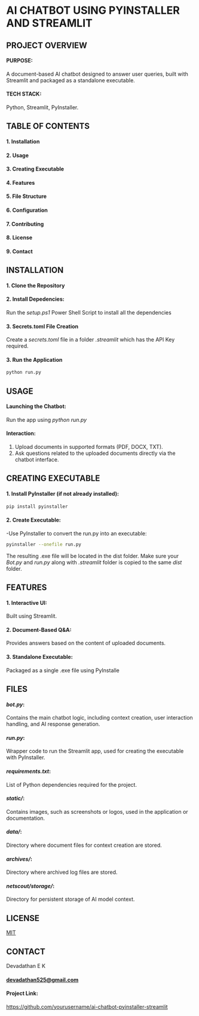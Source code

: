 # AI CHATBOT USING PYINSTALLER AND STREAMLIT

## PROJECT OVERVIEW

#### PURPOSE: 
A document-based AI chatbot designed to answer user queries, built with Streamlit and packaged as a standalone executable.

#### TECH STACK: 
Python, Streamlit, PyInstaller.

## TABLE OF CONTENTS

#### 1. Installation
#### 2. Usage
#### 3. Creating Executable
#### 4. Features
#### 5. File Structure
#### 6. Configuration
#### 7. Contributing
#### 8. License
#### 9. Contact
   
## INSTALLATION

#### 1. Clone the Repository
#### 2. Install Depedencies:
Run the *setup.ps1* Power Shell Script to install all the dependencies
#### 3. Secrets.toml File Creation
Create a *secrets.toml* file in a folder *.streamlit* which has the API Key required.
#### 3. Run the Application
  ```bash
python run.py
```

## USAGE

#### Launching the Chatbot:
Run the app using *python run.py*

#### Interaction:
1. Upload documents in supported formats (PDF, DOCX, TXT).
2. Ask questions related to the uploaded documents directly via the chatbot interface.


## CREATING EXECUTABLE

#### 1. Install PyInstaller (if not already installed):
  ```bash
pip install pyinstaller
```

#### 2. Create Executable:
-Use PyInstaller to convert the run.py into an executable:
  ```bash
pyinstaller --onefile run.py
```
The resulting .exe file will be located in the dist folder.
Make sure your *Bot.py* and *run.py* along with *.streamlit* folder is copied to the same *dist* folder.

## FEATURES
#### 1. Interactive UI: 
Built using Streamlit.
#### 2. Document-Based Q&A: 
Provides answers based on the content of uploaded documents.
#### 3. Standalone Executable: 
Packaged as a single .exe file using PyInstalle

## FILES
#### *bot.py*: 
Contains the main chatbot logic, including context creation, user interaction handling, and AI response generation.
#### *run.py*: 
Wrapper code to run the Streamlit app, used for creating the executable with PyInstaller.
#### *requirements.txt*:
List of Python dependencies required for the project.
#### *static/*:
Contains images, such as screenshots or logos, used in the application or documentation.
#### *data/*:
Directory where document files for context creation are stored.
#### *archives/*:
Directory where archived log files are stored.
#### *netscout/storage/*:
Directory for persistent storage of AI model context.

## LICENSE

[MIT](https://choosealicense.com/licenses/mit/)

## CONTACT

Devadathan E K
#### devadathan525@gmail.com

#### Project Link:
https://github.com/yourusername/ai-chatbot-pyinstaller-streamlit

